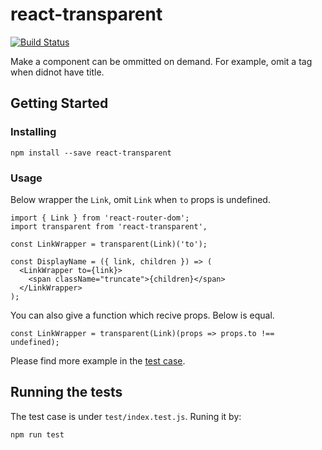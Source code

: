 # react-transparent

[![Build Status](https://travis-ci.org/weiliy/react-transparent.svg?branch=master)](https://travis-ci.org/weiliy/react-transparent)

Make a component can be ommitted on demand. For example, omit a tag when didnot have title.

## Getting Started

### Installing

```
npm install --save react-transparent
```

### Usage

Below wrapper the `Link`, omit `Link` when `to` props is undefined.

```
import { Link } from 'react-router-dom';
import transparent from 'react-transparent',

const LinkWrapper = transparent(Link)('to');

const DisplayName = ({ link, children }) => (
  <LinkWrapper to={link}>
    <span className="truncate">{children}</span>
  </LinkWrapper>
);
```

You can also give a function which recive props. Below is equal.

```
const LinkWrapper = transparent(Link)(props => props.to !== undefined);
```

Please find more example in the [test case](test).

## Running the tests

The test case is under `test/index.test.js`. Runing it by:

```
npm run test
```

